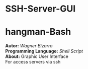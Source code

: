 # SSH-Server-GUI
# hangman-Bash
**Autor:** *Wagner Bizarro*   
**Programming Language:** *Shell Script*  
**About:** Graphic User Interface  
For access servers via ssh

